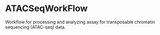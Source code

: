 # ATACSeqWorkFlow
Workflow for processing and analyzing assay for transposable chromatin sequencing (ATAC-seq) data.
